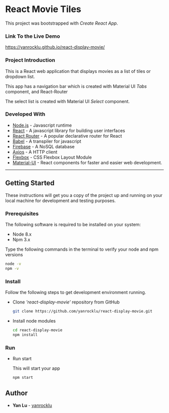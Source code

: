 # React Movie Tiles

This project was bootstrapped with *Create React App*.

### Link To the Live Demo

https://yanrocklu.github.io/react-display-movie/

### Project Introduction

This is a React web application that displays movies as a list of tiles or dropdown list. 

This app has a navigation bar which is created with Material UI *Tabs* component, and React-Router

The select list is created with Material UI *Select* component.

### Developed With

* [Node.js](https://nodejs.org/en/) - Javascript runtime
* [React](https://reactjs.org/) - A javascript library for building user interfaces
* [React Router](https://github.com/ReactTraining/react-router) - A popular declarative router for React
* [Babel](https://babeljs.io/) - A transpiler for javascript
* [Firebase](https://firebase.google.com//) - A NoSQL database
* [Axios](https://www.axios.com/) - A HTTP client
* [Flexbox](https://www.w3schools.com/css/css3_flexbox.asp/) - CSS Flexbox Layout Module
* [Material-UI](https://material-ui.com/) - React components for faster and easier web development.

---

## Getting Started

These instructions will get you a copy of the project up and running on your local machine for development and testing purposes.

### Prerequisites

The following software is required to be installed on your system:

* Node 8.x
* Npm 3.x

Type the following commands in the terminal to verify your node and npm versions

```bash
node -v
npm -v
```

### Install

Follow the following steps to get development environment running.

* Clone _'react-display-movie'_ repository from GitHub

  ```bash
  git clone https://github.com/yanrocklu/react-display-movie.git
  ```

* Install node modules

   ```bash
   cd react-display-movie
   npm install
   ```

### Run

* Run start

  This will start your app

  ```bash
  npm start
  ```

## Author

* **Yan Lu** - [yanrocklu](https://github.com/yanrocklu)